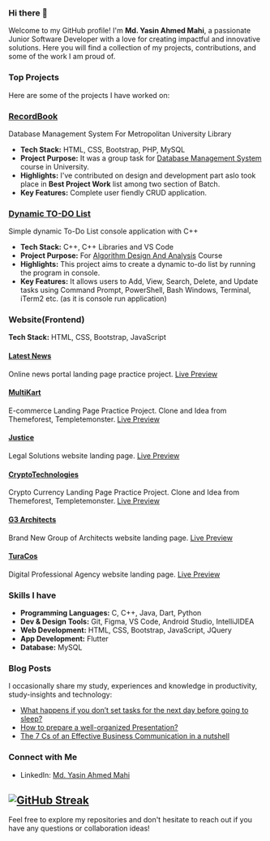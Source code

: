 ### Hi there 👋
Welcome to my GitHub profile! I'm <strong>Md. Yasin Ahmed Mahi</strong>, a passionate Junior Software Developer with a love for creating impactful and innovative solutions. Here you will find a collection of my projects, contributions, and some of the work I am proud of.

### Top Projects

Here are some of the projects I have worked on:

### [RecordBook](https://github.com/mdyasinahemd/dbms.RecordBook_Server)
Database Management System For Metropolitan University Library
- **Tech Stack:** HTML, CSS, Bootstrap, PHP, MySQL
- **Project Purpose:** It was a group task for [Database Management System](https://github.com/mdyasinahmed/CSE223-224_DatabaseManagementSystem) course in University.
- **Highlights:** I've contributed on design and development part aslo took place in <strong>Best Project Work</strong> list among two section of Batch.
- **Key Features:** Complete user fiendly CRUD application.

### [Dynamic TO-DO List](https://github.com/mdyasinahmed/dynamic-todo-list-with-cpp)
Simple dynamic To-Do List console application with C++
- **Tech Stack:** C++, C++ Libraries and VS Code
- **Project Purpose:** For [Algorithm Design And Analysis](https://github.com/mdyasinahmed/CSE131-132_AlgorithmDesignAndAnalysis) Course
- **Highlights:** This project aims to create a dynamic to-do list by running the program in console.
- **Key Features:** It allows users to Add, View, Search, Delete, and Update tasks using Command Prompt, PowerShell, Bash Windows, Terminal, iTerm2 etc. (as it is console run application)

### Website(Frontend)
**Tech Stack:** HTML, CSS, Bootstrap, JavaScript

#### [Latest News](https://mdyasinahmed.github.io/newsportal_landingpage_demo/)
Online news portal landing page practice project. [Live Preview](https://mdyasinahmed.github.io/newsportal_landingpage_demo/)

#### [MultiKart](https://mdyasinahmed.github.io/MultiKart/)
E-commerce Landing Page Practice Project. Clone and Idea from Themeforest, Templetemonster. [Live Preview](https://mdyasinahmed.github.io/MultiKart/)

#### [Justice](https://justice-landing-page0.netlify.app/)
Legal Solutions website landing page. [Live Preview](https://justice-landing-page0.netlify.app/)

#### [CryptoTechnologies](https://mdyasinahmed.github.io/Bitcoin/)
Crypto Currency Landing Page Practice Project. Clone and Idea from Themeforest, Templetemonster. [Live Preview](https://mdyasinahmed.github.io/Bitcoin/)

#### [G3 Architects](https://github.com/mdyasinahmed/agency-G3-Architects)
Brand New Group of Architects website landing page. [Live Preview](https://github.com/mdyasinahmed/agency-G3-Architects)

#### [TuraCos](https://mdyasinahmed.github.io/TuraCos/)
Digital Professional Agency website landing page. [Live Preview](https://mdyasinahmed.github.io/TuraCos/)
  
### Skills I have
- **Programming Languages:** C, C++, Java, Dart, Python
- **Dev & Design Tools:** Git, Figma, VS Code, Android Studio, IntelliJIDEA
- **Web Development:** HTML, CSS, Bootstrap, JavaScript, JQuery
- **App Development:** Flutter
- **Database:** MySQL
<!--- **Data Science:** [Technologies, e.g., Pandas, NumPy, Scikit-Learn] 
- **DevOps:** [Tools, e.g., Docker, Kubernetes, Jenkins]
- **Others:** [Other relevant skills, e.g., Git, CI/CD, Agile] -->

<!--
## 📈 GitHub Stats

![Your GitHub stats](https://github-readme-stats.vercel.app/api?username=yasinahmed&show_icons=true&theme=radical)
-->



### Blog Posts

I occasionally share my study, experiences and knowledge in productivity, study-insights and technology:

- [What happens if you don’t set tasks for the next day before going to sleep?](https://medium.com/@md_yasinahmed/what-happens-if-you-dont-set-tasks-for-the-next-day-before-going-to-sleep-6b2bc875aea)
- [How to prepare a well-organized Presentation?](https://medium.com/@md_yasinahmed/how-to-prepare-a-well-organized-presentation-dfc332f47dff)
- [The 7 Cs of an Effective Business Communication in a nutshell](https://medium.com/@md_yasinahmed/7-cs-of-an-effective-business-communication-in-a-nutshell-4a2779e74460)

### Connect with Me

- LinkedIn: [Md. Yasin Ahmed Mahi](https://www.linkedin.com/in/mdyasiin/)
<!--
- Twitter: [Your Twitter Profile](https://twitter.com/yourprofile)
- Personal Website: [Your Website](https://yourwebsite.com)
-->
[![GitHub Streak](https://streak-stats.demolab.com/?user=mdyasinahmed&theme=dark&hide_border=true)](https://git.io/streak-stats)
---

Feel free to explore my repositories and don't hesitate to reach out if you have any questions or collaboration ideas!

<!--
![Visitor Count](https://profile-counter.glitch.me/mdyasinahemed/count.svg)
-->





<!--
**mdyasinahmed/mdyasinahmed** is a ✨ _special_ ✨ repository because its `README.md` (this file) appears on your GitHub profile.

Here are some ideas to get you started:

- 🔭 I’m currently working on ...
- 🌱 I’m currently learning ...
- 👯 I’m looking to collaborate on ...
- 🤔 I’m looking for help with ...
- 💬 Ask me about ...
- 📫 How to reach me: ...
- 😄 Pronouns: ...
- ⚡ Fun fact: ...
-->
